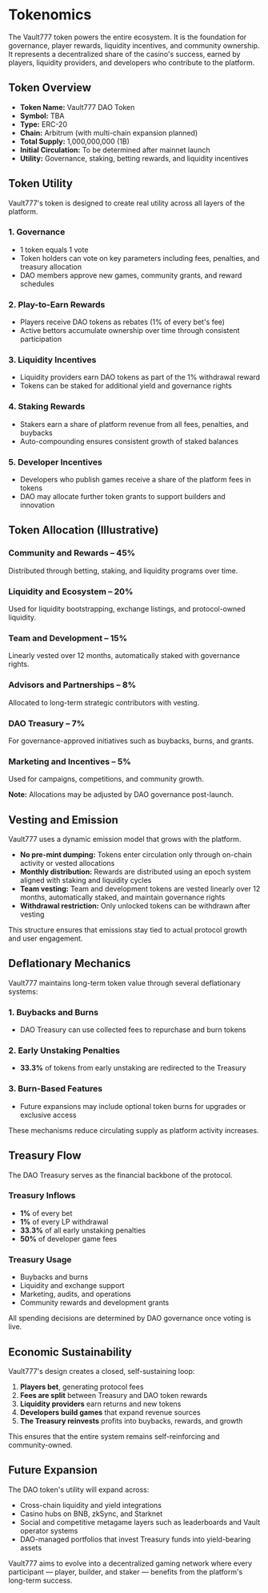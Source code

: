 # Tokenomics

The Vault777 token powers the entire ecosystem. It is the foundation for governance, player rewards, liquidity incentives, and community ownership. It represents a decentralized share of the casino's success, earned by players, liquidity providers, and developers who contribute to the platform.

## Token Overview

- **Token Name:** Vault777 DAO Token
- **Symbol:** TBA
- **Type:** ERC-20
- **Chain:** Arbitrum (with multi-chain expansion planned)
- **Total Supply:** 1,000,000,000 (1B)
- **Initial Circulation:** To be determined after mainnet launch
- **Utility:** Governance, staking, betting rewards, and liquidity incentives

## Token Utility

Vault777's token is designed to create real utility across all layers of the platform.

### 1. Governance

- 1 token equals 1 vote
- Token holders can vote on key parameters including fees, penalties, and treasury allocation
- DAO members approve new games, community grants, and reward schedules

### 2. Play-to-Earn Rewards

- Players receive DAO tokens as rebates (1% of every bet's fee)
- Active bettors accumulate ownership over time through consistent participation

### 3. Liquidity Incentives

- Liquidity providers earn DAO tokens as part of the 1% withdrawal reward
- Tokens can be staked for additional yield and governance rights

### 4. Staking Rewards

- Stakers earn a share of platform revenue from all fees, penalties, and buybacks
- Auto-compounding ensures consistent growth of staked balances

### 5. Developer Incentives

- Developers who publish games receive a share of the platform fees in tokens
- DAO may allocate further token grants to support builders and innovation

## Token Allocation (Illustrative)

### Community and Rewards – 45%
Distributed through betting, staking, and liquidity programs over time.

### Liquidity and Ecosystem – 20%
Used for liquidity bootstrapping, exchange listings, and protocol-owned liquidity.

### Team and Development – 15%
Linearly vested over 12 months, automatically staked with governance rights.

### Advisors and Partnerships – 8%
Allocated to long-term strategic contributors with vesting.

### DAO Treasury – 7%
For governance-approved initiatives such as buybacks, burns, and grants.

### Marketing and Incentives – 5%
Used for campaigns, competitions, and community growth.

**Note:** Allocations may be adjusted by DAO governance post-launch.

## Vesting and Emission

Vault777 uses a dynamic emission model that grows with the platform.

- **No pre-mint dumping:** Tokens enter circulation only through on-chain activity or vested allocations
- **Monthly distribution:** Rewards are distributed using an epoch system aligned with staking and liquidity cycles
- **Team vesting:** Team and development tokens are vested linearly over 12 months, automatically staked, and maintain governance rights
- **Withdrawal restriction:** Only unlocked tokens can be withdrawn after vesting

This structure ensures that emissions stay tied to actual protocol growth and user engagement.

## Deflationary Mechanics

Vault777 maintains long-term token value through several deflationary systems:

### 1. Buybacks and Burns
- DAO Treasury can use collected fees to repurchase and burn tokens

### 2. Early Unstaking Penalties
- **33.3%** of tokens from early unstaking are redirected to the Treasury

### 3. Burn-Based Features
- Future expansions may include optional token burns for upgrades or exclusive access

These mechanisms reduce circulating supply as platform activity increases.

## Treasury Flow

The DAO Treasury serves as the financial backbone of the protocol.

### Treasury Inflows
- **1%** of every bet
- **1%** of every LP withdrawal
- **33.3%** of all early unstaking penalties
- **50%** of developer game fees

### Treasury Usage
- Buybacks and burns
- Liquidity and exchange support
- Marketing, audits, and operations
- Community rewards and development grants

All spending decisions are determined by DAO governance once voting is live.

## Economic Sustainability

Vault777's design creates a closed, self-sustaining loop:

1. **Players bet**, generating protocol fees
2. **Fees are split** between Treasury and DAO token rewards
3. **Liquidity providers** earn returns and new tokens
4. **Developers build games** that expand revenue sources
5. **The Treasury reinvests** profits into buybacks, rewards, and growth

This ensures that the entire system remains self-reinforcing and community-owned.

## Future Expansion

The DAO token's utility will expand across:

- Cross-chain liquidity and yield integrations
- Casino hubs on BNB, zkSync, and Starknet
- Social and competitive metagame layers such as leaderboards and Vault operator systems
- DAO-managed portfolios that invest Treasury funds into yield-bearing assets

Vault777 aims to evolve into a decentralized gaming network where every participant — player, builder, and staker — benefits from the platform's long-term success.
